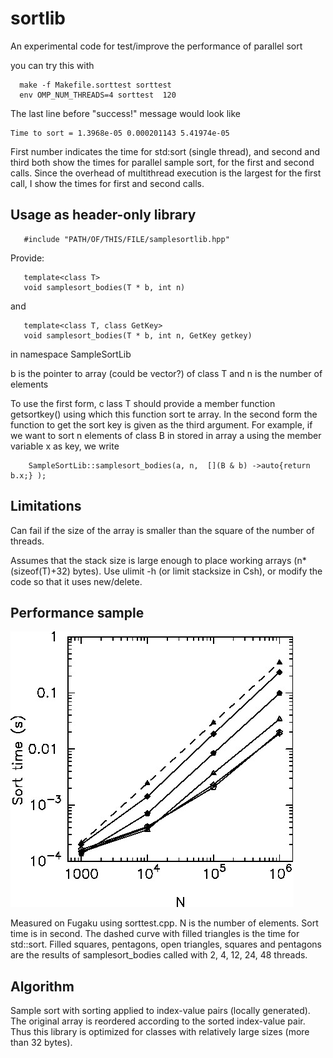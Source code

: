 # sortlib

An experimental code for test/improve the performance of parallel
sort

you can try this with

```
  make -f Makefile.sorttest sorttest
  env OMP_NUM_THREADS=4 sorttest  120
```
The last line before "success!" message would look like
```
Time to sort = 1.3968e-05 0.000201143 5.41974e-05
```
First number indicates the time for std:sort (single thread),
and second and third both show the times for parallel sample sort,
for the first and second calls. Since the overhead of multithread
execution is the largest for the first call, I show the times for
first and second calls.

## Usage as header-only library

```
   #include "PATH/OF/THIS/FILE/samplesortlib.hpp"
```


Provide:
```
   template<class T>
   void samplesort_bodies(T * b, int n)
```
and
```
   template<class T, class GetKey>
   void samplesort_bodies(T * b, int n, GetKey getkey)
```
   in namespace SampleSortLib

b is the pointer to array (could be vector?) of class T and
n is the number of elements

To use the first form, c lass T should provide a member function getsortkey()
using which this function sort te array. In the second form the
function to get the sort key is given as the third argument. For
example, if we want to sort n elements of class B in stored in array a
using the member variable x as key, we write
```
    SampleSortLib::samplesort_bodies(a, n,  [](B & b) ->auto{return b.x;} );
```


## Limitations

Can fail if the size of the array is smaller than the square of the
number of threads.

Assumes that the stack size is large enough to place working arrays
(n*(sizeof(T)+32) bytes). Use ulimit -h (or limit stacksize in Csh),
or modify the code so that it uses new/delete. 

## Performance sample

![Performance on Fugaku. N is the number of elements, Sort time is in second](fugaku.jpg)

Measured on Fugaku using sorttest.cpp. N is the number of
elements. Sort time is in second. The dashed curve with filled
triangles is the time for std::sort. Filled squares, pentagons,
open triangles, squares and pentagons are the results of
samplesort_bodies called with 2, 4,  12,
24, 48 threads.

## Algorithm

Sample sort with sorting applied to index-value pairs (locally
generated). The original array is reordered according to the sorted
index-value pair. Thus this library is optimized for classes with
relatively large sizes (more than 32 bytes).
